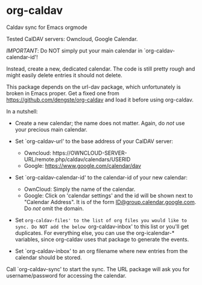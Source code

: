 org-caldav
==========

Caldav sync for Emacs orgmode

Tested CalDAV servers: Owncloud, Google Calendar.

*IMPORTANT*: Do NOT simply put your main calendar in `org-caldav-calendar-id'!

Instead, create a new, dedicated calendar.  The code is still pretty
rough and might easily delete entries it should not delete.

This package depends on the url-dav package, which unfortunately is
broken in Emacs proper. Get a fixed one from
https://github.com/dengste/org-caldav and load it before using
org-caldav.

In a nutshell:

* Create a new calendar; the name does not matter. Again, do *not*
  use your precious main calendar.

* Set `org-caldav-url' to the base address of your CalDAV server:
    - Owncloud: https://OWNCLOUD-SERVER-URL/remote.php/caldav/calendars/USERID
    - Google: https://www.google.com/calendar/dav

* Set `org-caldav-calendar-id' to the calendar-id of your new calendar:
    - OwnCloud: Simply the name of the calendar.
    - Google: Click on 'calendar settings' and the id will be shown
      next to "Calendar Address". It is of the form
      ID@group.calendar.google.com. Do *not* omit the domain.

* Set `org-caldav-files' to the list of org files you would like to
  sync. Do NOT add the below `org-caldav-inbox' to this list or you'll
  get duplicates.  For everything else, you can use the
  org-icalendar-* variables, since org-caldav uses that package to
  generate the events.

* Set `org-caldav-inbox' to an org filename where new entries from
  the calendar should be stored.

Call `org-caldav-sync' to start the sync. The URL package will ask
you for username/password for accessing the calendar.
